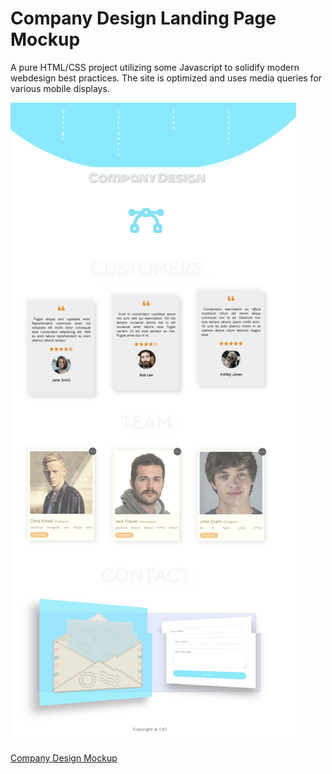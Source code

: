 # Company Design Landing Page Mockup

A pure HTML/CSS project utilizing some Javascript to solidify modern webdesign best practices. The site is optimized and uses media queries for various mobile displays.

![Page Overview](images/CompanyDesignSite.png)

[Company Design Mockup](chriskcarr.github.io/CompanySite-Mockup/)
